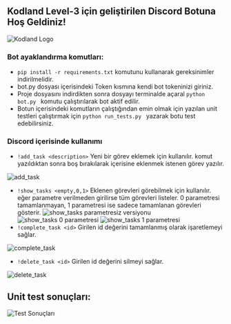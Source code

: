 ## Kodland Level-3 için geliştirilen Discord Botuna Hoş Geldiniz!

![Kodland Logo](https://github.com/user-attachments/assets/fe273402-4a55-4bd3-b998-54d0af8964ef)

### Bot ayaklandırma komutları:

- ``` pip install -r requirements.txt ``` komutunu kullanarak gereksinimler indirilmelidir.
- bot.py dosyası içerisindeki Token kısmına kendi bot tokeninizi giriniz.
- Proje dosyasını indirdikten sonra dosyayı terminalde açaral ```python bot.py ``` komutu çalıştırılarak bot aktif edilir.
- Botun içerisindeki komutların çalıştığından emin olmak için yazılan unit testleri çalıştırmak için ```python run_tests.py ``` yazarak botu test edebilirsiniz.

### Discord içerisinde kullanımı

- ``` !add_task <description> ``` Yeni bir görev eklemek için kullanılır. komut yazıldıktan sonra boş bırakılarak içerisine eklenmek istenen görev yazılır.

![add_task](https://github.com/user-attachments/assets/3144f71b-698e-4dad-8647-52441da7e1dc)
- ``` !show_tasks <empty,0,1> ``` Eklenen görevleri görebilmek için kullanılır. eğer parametre verilmeden girilirse tüm görevleri listeler. 0 parametresi tamamlanmayan, 1 parametresi ise sadece tamamlanan görevleri gösterir.
![show_tasks parametresiz versiyonu](https://github.com/user-attachments/assets/e3a10a6a-c3ba-469e-9363-24a61e2112ad)
![show_tasks 0 parametresi](https://github.com/user-attachments/assets/23244d11-7947-4912-abb1-71db13d7eb25)
![show_tasks 1 parametresi](https://github.com/user-attachments/assets/38496423-0fe4-4c9c-8160-aed2fd88054c)
- ``` !complete_task <id> ``` Girilen id değerini tamamlanmış olarak işaretlemeyi sağlar.

![complete_task](https://github.com/user-attachments/assets/325ef725-a725-4657-92ce-538bd0d53c6f)
-  ``` !delete_task <id> ``` Girilen id değerini silmeyi sağlar.
  
![delete_task](https://github.com/user-attachments/assets/325ef725-a725-4657-92ce-538bd0d53c6f)

## Unit test sonuçları:

![Test Sonuçları](https://github.com/user-attachments/assets/c5b09d57-96cf-45b0-8344-756c043b5041)

